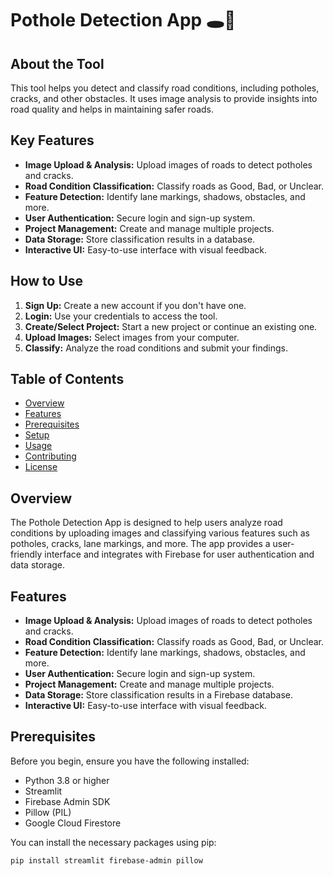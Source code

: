# Pothole Detection App 🕳️🚗

## About the Tool
This tool helps you detect and classify road conditions, including potholes, cracks, and other obstacles. It uses image analysis to provide insights into road quality and helps in maintaining safer roads.

## Key Features
- **Image Upload & Analysis:** Upload images of roads to detect potholes and cracks.
- **Road Condition Classification:** Classify roads as Good, Bad, or Unclear.
- **Feature Detection:** Identify lane markings, shadows, obstacles, and more.
- **User Authentication:** Secure login and sign-up system.
- **Project Management:** Create and manage multiple projects.
- **Data Storage:** Store classification results in a database.
- **Interactive UI:** Easy-to-use interface with visual feedback.

## How to Use
1. **Sign Up:** Create a new account if you don't have one.
2. **Login:** Use your credentials to access the tool.
3. **Create/Select Project:** Start a new project or continue an existing one.
4. **Upload Images:** Select images from your computer.
5. **Classify:** Analyze the road conditions and submit your findings.

## Table of Contents
- [Overview](#overview)
- [Features](#features)
- [Prerequisites](#prerequisites)
- [Setup](#setup)
- [Usage](#usage)
- [Contributing](#contributing)
- [License](#license)

## Overview
The Pothole Detection App is designed to help users analyze road conditions by uploading images and classifying various features such as potholes, cracks, lane markings, and more. The app provides a user-friendly interface and integrates with Firebase for user authentication and data storage.

## Features
- **Image Upload & Analysis:** Upload images of roads to detect potholes and cracks.
- **Road Condition Classification:** Classify roads as Good, Bad, or Unclear.
- **Feature Detection:** Identify lane markings, shadows, obstacles, and more.
- **User Authentication:** Secure login and sign-up system.
- **Project Management:** Create and manage multiple projects.
- **Data Storage:** Store classification results in a Firebase database.
- **Interactive UI:** Easy-to-use interface with visual feedback.

## Prerequisites
Before you begin, ensure you have the following installed:
- Python 3.8 or higher
- Streamlit
- Firebase Admin SDK
- Pillow (PIL)
- Google Cloud Firestore

You can install the necessary packages using pip:
```bash
pip install streamlit firebase-admin pillow
